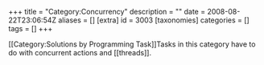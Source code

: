 +++
title = "Category:Concurrency"
description = ""
date = 2008-08-22T23:06:54Z
aliases = []
[extra]
id = 3003
[taxonomies]
categories = []
tags = []
+++

[[Category:Solutions by Programming Task]]Tasks in this category have to do with concurrent actions and [[threads]].
